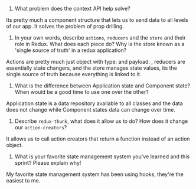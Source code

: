 1. What problem does the context API help solve?

Its pretty much a component structure that lets us to send data to all levels of our app. It solves the problem of prop drilling.

1. In your own words, describe `actions`, `reducers` and the `store` and their role in Redux. What does each piece do? Why is the store known as a 'single source of truth' in a redux application?

Actions are pretty much just object with type: and payload: , reducers are essentially state changers, and the store manages state values, its the single source of truth because everything is linked to it.

1. What is the difference between Application state and Component state? When would be a good time to use one over the other?

Application state is a data repository available to all classes and the data does not change while Component states data can change over time.

1. Describe `redux-thunk`, what does it allow us to do? How does it change our `action-creators`?

It allows us to call action creators that return a function instead of an action object.

1. What is your favorite state management system you've learned and this sprint? Please explain why!

My favorite state management system has been using hooks, they're the easiest to me.
